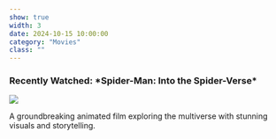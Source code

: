 ```yaml
---
show: true
width: 3
date: 2024-10-15 10:00:00
category: "Movies"
class: ""
---
```

<div>
    <h3>Recently Watched: *Spider-Man: Into the Spider-Verse*</h3>
    <img src="{{ 'assets/images/movies/spiderverse.jpg' | relative_url }}" class="img-fluid rounded">
    <p>A groundbreaking animated film exploring the multiverse with stunning visuals and storytelling.</p>
</div>
